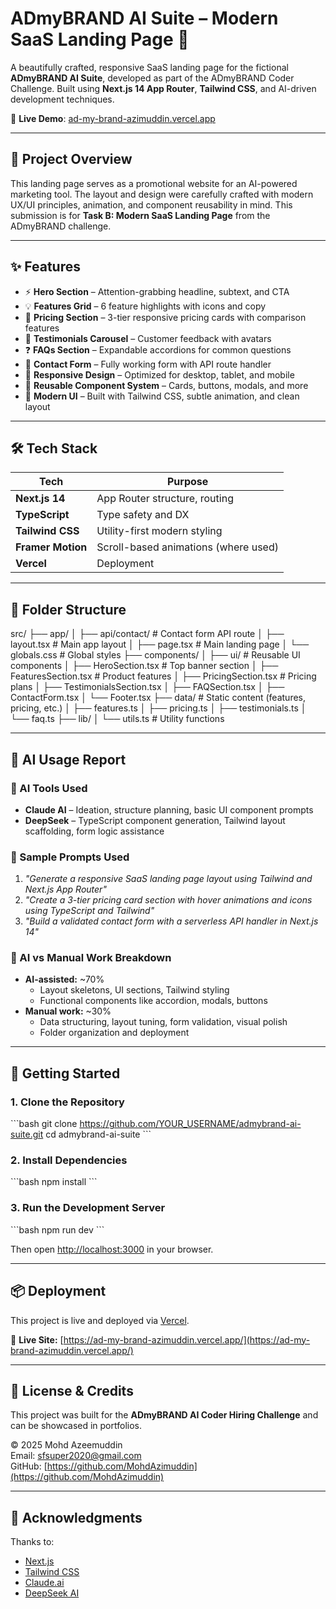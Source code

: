 
# ADmyBRAND AI Suite – Modern SaaS Landing Page 🚀

A beautifully crafted, responsive SaaS landing page for the fictional **ADmyBRAND AI Suite**, developed as part of the ADmyBRAND Coder Challenge. Built using **Next.js 14 App Router**, **Tailwind CSS**, and AI-driven development techniques.

📍 **Live Demo**: [ad-my-brand-azimuddin.vercel.app](https://ad-my-brand-azimuddin.vercel.app/)

---

## 📌 Project Overview

This landing page serves as a promotional website for an AI-powered marketing tool. The layout and design were carefully crafted with modern UX/UI principles, animation, and component reusability in mind. This submission is for **Task B: Modern SaaS Landing Page** from the ADmyBRAND challenge.

---

## ✨ Features

- ⚡ **Hero Section** – Attention-grabbing headline, subtext, and CTA
- 💡 **Features Grid** – 6 feature highlights with icons and copy
- 💸 **Pricing Section** – 3-tier responsive pricing cards with comparison features
- 💬 **Testimonials Carousel** – Customer feedback with avatars
- ❓ **FAQs Section** – Expandable accordions for common questions
- 📩 **Contact Form** – Fully working form with API route handler
- 📱 **Responsive Design** – Optimized for desktop, tablet, and mobile
- 🧱 **Reusable Component System** – Cards, buttons, modals, and more
- 🎨 **Modern UI** – Built with Tailwind CSS, subtle animation, and clean layout

---

## 🛠 Tech Stack

| Tech               | Purpose                               |
|--------------------|----------------------------------------|
| **Next.js 14**     | App Router structure, routing          |
| **TypeScript**     | Type safety and DX                     |
| **Tailwind CSS**   | Utility-first modern styling           |
| **Framer Motion**  | Scroll-based animations (where used)   |
| **Vercel**         | Deployment                             |

---

## 📁 Folder Structure

src/
├── app/
│   ├── api/contact/        # Contact form API route
│   ├── layout.tsx          # Main app layout
│   ├── page.tsx            # Main landing page
│   └── globals.css         # Global styles
├── components/
│   ├── ui/                 # Reusable UI components
│   ├── HeroSection.tsx     # Top banner section
│   ├── FeaturesSection.tsx # Product features
│   ├── PricingSection.tsx  # Pricing plans
│   ├── TestimonialsSection.tsx
│   ├── FAQSection.tsx
│   ├── ContactForm.tsx
│   └── Footer.tsx
├── data/                   # Static content (features, pricing, etc.)
│   ├── features.ts
│   ├── pricing.ts
│   ├── testimonials.ts
│   └── faq.ts
├── lib/
│   └── utils.ts            # Utility functions



---

## 📄 AI Usage Report

### 🤖 AI Tools Used
- **Claude AI** – Ideation, structure planning, basic UI component prompts
- **DeepSeek** – TypeScript component generation, Tailwind layout scaffolding, form logic assistance

### 🧠 Sample Prompts Used
1. *"Generate a responsive SaaS landing page layout using Tailwind and Next.js App Router"*
2. *"Create a 3-tier pricing card section with hover animations and icons using TypeScript and Tailwind"*
3. *"Build a validated contact form with a serverless API handler in Next.js 14"*

### 🧮 AI vs Manual Work Breakdown
- **AI-assisted:** ~70%
  - Layout skeletons, UI sections, Tailwind styling
  - Functional components like accordion, modals, buttons
- **Manual work:** ~30%
  - Data structuring, layout tuning, form validation, visual polish
  - Folder organization and deployment

---

## 🚀 Getting Started

### 1. Clone the Repository

\`\`\`bash
git clone https://github.com/YOUR_USERNAME/admybrand-ai-suite.git
cd admybrand-ai-suite
\`\`\`

### 2. Install Dependencies

\`\`\`bash
npm install
\`\`\`

### 3. Run the Development Server

\`\`\`bash
npm run dev
\`\`\`

Then open [http://localhost:3000](http://localhost:3000) in your browser.

---

## 📦 Deployment

This project is live and deployed via [Vercel](https://vercel.com/).

🔗 **Live Site:** [https://ad-my-brand-azimuddin.vercel.app/](https://ad-my-brand-azimuddin.vercel.app/)

---

## 📃 License & Credits

This project was built for the **ADmyBRAND AI Coder Hiring Challenge** and can be showcased in portfolios.

© 2025 Mohd Azeemuddin  
Email: [sfsuper2020@gmail.com](mailto:sfsuper2020@gmail.com)  
GitHub: [https://github.com/MohdAzimuddin](https://github.com/MohdAzimuddin)

---

## 🙌 Acknowledgments

Thanks to:

* [Next.js](https://nextjs.org/)
* [Tailwind CSS](https://tailwindcss.com/)
* [Claude.ai](https://claude.ai/)
* [DeepSeek AI](https://deepseek.com/)
